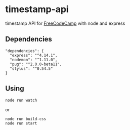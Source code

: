 # timestamp-api
timestamp API for [FreeCodeCamp](https://www.freecodecamp.com/challenges/timestamp-microservice) with node and express

## Dependencies
```
"dependencies": {
  "express": "^4.14.1",
  "nodemon": "^1.11.0",
  "pug": "^2.0.0-beta11",
  "stylus": "^0.54.5"
}
 ```
 
 ## Using
 `node run watch`
 
 or
 ```
 node run build-css
 node run start
 ```

